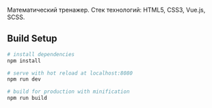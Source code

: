 Математический тренажер.
Стек технологий: HTML5, CSS3, Vue.js, SCSS.

## Build Setup

``` bash
# install dependencies
npm install

# serve with hot reload at localhost:8080
npm run dev

# build for production with minification
npm run build
```

